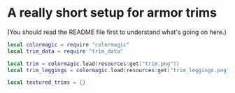 # A really short setup for armor trims
(You should read the README file first to understand what's going on here.)

```lua
local colormagic = require "colormagic"
local trim_data = require "trim_data"

local trim = colormagic.load(resources:get("trim.png"))
local trim_leggings = colormagic.load(resources:get("trim_leggings.png"))

local textured_trims = {}
```